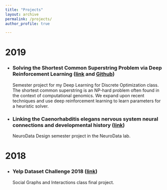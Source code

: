 ```yaml
---
title: "Projects"
layout: archive
permalink: /projects/
author_profile: true

---
```


2019
======
* ### Solving the Shortest Common Superstring Problem via Deep Reinforcement Learning ([link](/files/dldo_scsp_6-18.pdf) and [Github](https://github.com/rflperry/dl-scsp))

  Semester project for my Deep Learning for Discrete Optimization class. The shortest common superstring is an NP-hard problem often found in the context of computational genomics. We expand upon recent techniques and use deep reinforcement learning to learn parameters for a heuristic solver.

* ### Linking the Caenorhabditis elegans nervous system neural connections and developmental history ([link](/files/C__elegans_lineages.pdf))
   
   NeuroData Design semester project in the NeuroData lab.

2018
======
* ### Yelp Dataset Challenge 2018 ([link](https://rflperry.github.io/yelp_challenge2018/))

    Social Graphs and Interactions class final project.
